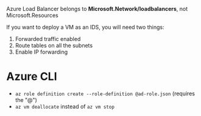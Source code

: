 Azure Load Balancer belongs to **Microsoft.Network/loadbalancers**, not Microsoft.Resources

If you want to deploy a VM as an IDS, you will need two things:
1. Forwarded traffic enabled
1. Route tables on all the subnets
1. Enable IP forwarding

# Azure CLI
- `az role definition create --role-definition @ad-role.json` (requires the "@")
- `az vm deallocate` instead of `az vm stop`
